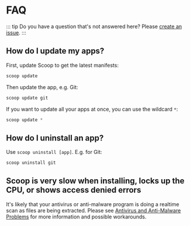 # FAQ

::: tip
Do you have a question that's not answered here? Please [create an issue](https://github.com/lukesampson/scoop/issues/new).
:::

## How do I update my apps?

First, update Scoop to get the latest manifests:

```powershell
scoop update
```

Then update the app, e.g. Git:

```powershell
scoop update git
```

If you want to update all your apps at once, you can use the wildcard `*`:

```powershell
scoop update *
```

## How do I uninstall an app?

Use `scoop uninstall [app]`. E.g. for Git:

```powershell
scoop uninstall git
```

## Scoop is very slow when installing, locks up the CPU, or shows access denied errors

It's likely that your antivirus or anti-malware program is doing a realtime scan as files are being extracted. Please see [Antivirus and Anti-Malware Problems](https://github.com/lukesampson/scoop/wiki/Antivirus-and-Anti-Malware-Problems) for more information and possible workarounds.
